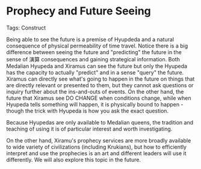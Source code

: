 # Prophecy and Future Seeing

Tags: Construct

Being able to see the future is a premise of Hyupdeda and a natural consequence of physical permeability of time travel. Notice there is a big difference between seeing the future and "predicting" the future in the sense of 演算 consequences and gaining strategical information. Both Medalian Hyupeda and Xiramus can see the future but only the Hyupeda has the capacity to actually "predict" and in a sense "query" the future. Xiramus can directly see what's going to happen in the future on things that are directly relevant or presented to them, but they cannot ask questions or inquiry further about the ins-and-outs of events. On the other hand, the future that Xiramus see DO CHANGE when conditions change, while when Hyupeda tells something will happen, it is physically bound to happen - though the trick with Hyupeda is how you ask the exact question.

Because Hyupedas are only available to Medalian queens, the tradition and teaching of using it is of particular interest and worth investigating. 

On the other hand, Xiramu's prophecy services are more broadly available to wide variety of civilizations (including Krukians), but how to efficiently interpret and use the prophecies is an art and different leaders will use it differently. We will also explore this topic in the future.
